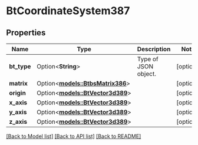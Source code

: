# BtCoordinateSystem387

## Properties

Name | Type | Description | Notes
------------ | ------------- | ------------- | -------------
**bt_type** | Option<**String**> | Type of JSON object. | [optional]
**matrix** | Option<[**models::BtbsMatrix386**](BTBSMatrix-386.md)> |  | [optional]
**origin** | Option<[**models::BtVector3d389**](BTVector3d-389.md)> |  | [optional]
**x_axis** | Option<[**models::BtVector3d389**](BTVector3d-389.md)> |  | [optional]
**y_axis** | Option<[**models::BtVector3d389**](BTVector3d-389.md)> |  | [optional]
**z_axis** | Option<[**models::BtVector3d389**](BTVector3d-389.md)> |  | [optional]

[[Back to Model list]](../README.md#documentation-for-models) [[Back to API list]](../README.md#documentation-for-api-endpoints) [[Back to README]](../README.md)


